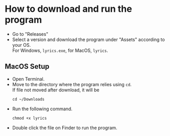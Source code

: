 # How to download and run the program
- Go to "Releases"
- Select a version and download the program under "Assets" according to your OS.   
  For Windows, `lyrics.exe`, for MacOS, `lyrics`.
## MacOS Setup
  - Open Terminal.
  - Move to the directory where the program relies using `cd`.   
    If file not moved after download, it will be
    ```
    cd ~/Downloads
    ```
  - Run the following command.
    ```
    chmod +x lyrics
    ```
  - Double click the file on Finder to run the program.
